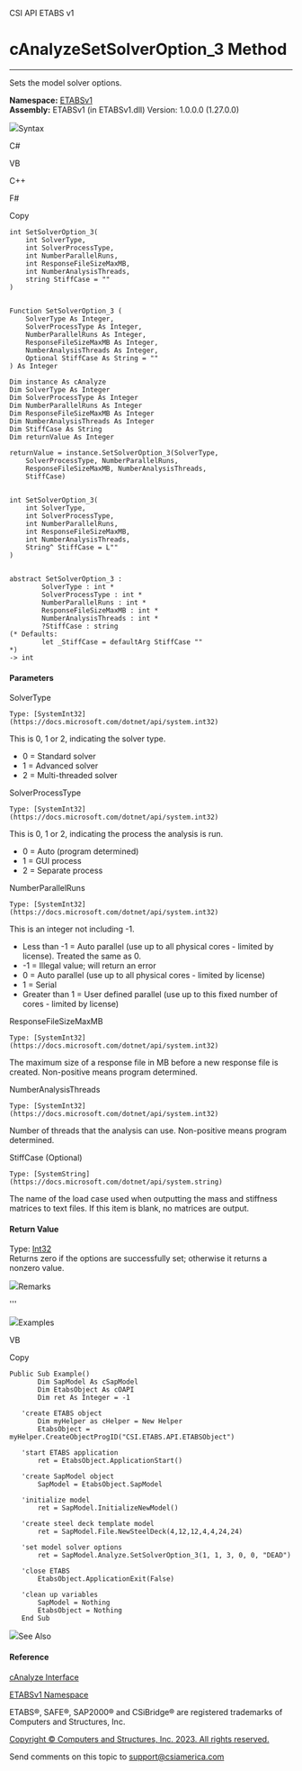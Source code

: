 ﻿

CSI API ETABS v1

# cAnalyzeSetSolverOption_3 Method  
  
---  
  
Sets the model solver options.

**Namespace:** [ETABSv1](2780f1b8-2033-5289-2298-1cdb2a7508d9.htm)  
**Assembly:** ETABSv1 (in ETABSv1.dll) Version: 1.0.0.0 (1.27.0.0)

![](../icons/SectionExpanded.png)Syntax

C#

VB

C++

F#

Copy

    
    
    int SetSolverOption_3(
    	int SolverType,
    	int SolverProcessType,
    	int NumberParallelRuns,
    	int ResponseFileSizeMaxMB,
    	int NumberAnalysisThreads,
    	string StiffCase = ""
    )
    
    
    Function SetSolverOption_3 ( 
    	SolverType As Integer,
    	SolverProcessType As Integer,
    	NumberParallelRuns As Integer,
    	ResponseFileSizeMaxMB As Integer,
    	NumberAnalysisThreads As Integer,
    	Optional StiffCase As String = ""
    ) As Integer
    
    Dim instance As cAnalyze
    Dim SolverType As Integer
    Dim SolverProcessType As Integer
    Dim NumberParallelRuns As Integer
    Dim ResponseFileSizeMaxMB As Integer
    Dim NumberAnalysisThreads As Integer
    Dim StiffCase As String
    Dim returnValue As Integer
    
    returnValue = instance.SetSolverOption_3(SolverType, 
    	SolverProcessType, NumberParallelRuns, 
    	ResponseFileSizeMaxMB, NumberAnalysisThreads, 
    	StiffCase)
    
    
    int SetSolverOption_3(
    	int SolverType, 
    	int SolverProcessType, 
    	int NumberParallelRuns, 
    	int ResponseFileSizeMaxMB, 
    	int NumberAnalysisThreads, 
    	String^ StiffCase = L""
    )
    
    
    abstract SetSolverOption_3 : 
            SolverType : int * 
            SolverProcessType : int * 
            NumberParallelRuns : int * 
            ResponseFileSizeMaxMB : int * 
            NumberAnalysisThreads : int * 
            ?StiffCase : string 
    (* Defaults:
            let _StiffCase = defaultArg StiffCase ""
    *)
    -> int 
    

#### Parameters

SolverType

    Type: [SystemInt32](https://docs.microsoft.com/dotnet/api/system.int32)  
This is 0, 1 or 2, indicating the solver type.

  * 0 = Standard solver
  * 1 = Advanced solver
  * 2 = Multi-threaded solver

SolverProcessType

    Type: [SystemInt32](https://docs.microsoft.com/dotnet/api/system.int32)  
This is 0, 1 or 2, indicating the process the analysis is run.

  * 0 = Auto (program determined)
  * 1 = GUI process
  * 2 = Separate process

NumberParallelRuns

    Type: [SystemInt32](https://docs.microsoft.com/dotnet/api/system.int32)  
This is an integer not including -1.

  * Less than -1 = Auto parallel (use up to all physical cores - limited by license). Treated the same as 0.
  * -1 = Illegal value; will return an error
  * 0 = Auto parallel (use up to all physical cores - limited by license)
  * 1 = Serial
  * Greater than 1 = User defined parallel (use up to this fixed number of cores - limited by license)

ResponseFileSizeMaxMB

    Type: [SystemInt32](https://docs.microsoft.com/dotnet/api/system.int32)  
The maximum size of a response file in MB before a new response file is
created. Non-positive means program determined.

NumberAnalysisThreads

    Type: [SystemInt32](https://docs.microsoft.com/dotnet/api/system.int32)  
Number of threads that the analysis can use. Non-positive means program
determined.

StiffCase (Optional)

    Type: [SystemString](https://docs.microsoft.com/dotnet/api/system.string)  
The name of the load case used when outputting the mass and stiffness matrices
to text files. If this item is blank, no matrices are output.

#### Return Value

Type: [Int32](https://docs.microsoft.com/dotnet/api/system.int32)  
Returns zero if the options are successfully set; otherwise it returns a
nonzero value.

![](../icons/SectionExpanded.png)Remarks

'''

![](../icons/SectionExpanded.png)Examples

VB

Copy

    
    
    Public Sub Example()
           Dim SapModel As cSapModel
           Dim EtabsObject As cOAPI
           Dim ret As Integer = -1
    
       'create ETABS object
           Dim myHelper as cHelper = New Helper
           EtabsObject = myHelper.CreateObjectProgID("CSI.ETABS.API.ETABSObject")
    
       'start ETABS application
           ret = EtabsObject.ApplicationStart()
    
       'create SapModel object
           SapModel = EtabsObject.SapModel
    
       'initialize model
           ret = SapModel.InitializeNewModel()
    
       'create steel deck template model
           ret = SapModel.File.NewSteelDeck(4,12,12,4,4,24,24)
    
       'set model solver options
           ret = SapModel.Analyze.SetSolverOption_3(1, 1, 3, 0, 0, "DEAD")
    
       'close ETABS
           EtabsObject.ApplicationExit(False)
    
       'clean up variables
           SapModel = Nothing
           EtabsObject = Nothing
       End Sub

![](../icons/SectionExpanded.png)See Also

#### Reference

[cAnalyze Interface](025793e2-df8b-7de9-b63c-3a76763bae64.htm)

[ETABSv1 Namespace](2780f1b8-2033-5289-2298-1cdb2a7508d9.htm)

ETABS®, SAFE®, SAP2000® and CSiBridge® are registered trademarks of Computers
and Structures, Inc.  

[Copyright © Computers and Structures, Inc. 2023. All rights
reserved.](http://www.csiamerica.com)

Send comments on this topic to
[support@csiamerica.com](mailto:support%40csiamerica.com?Subject=CSI%20API%20ETABS%20v1)

